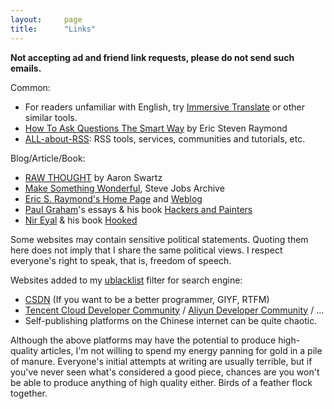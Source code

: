 ```yaml
---
layout:     page
title:      "Links"
---
```


**Not accepting ad and friend link requests, please do not send such emails.**

Common:

- For readers unfamiliar with English, try [Immersive Translate](https://immersivetranslate.com/) or other similar tools.
- [How To Ask Questions The Smart Way](http://www.catb.org/~esr/faqs/smart-questions.html) by Eric Steven Raymond
- [ALL-about-RSS](https://github.com/AboutRSS/ALL-about-RSS): RSS tools, services, communities and tutorials, etc.

Blog/Article/Book:

- [RAW THOUGHT](http://www.aaronsw.com/weblog/) by Aaron Swartz
- [Make Something Wonderful](https://stevejobsarchive.com/), Steve Jobs Archive
- [Eric S. Raymond's Home Page](http://www.catb.org/~esr/) and [Weblog](http://esr.ibiblio.org/)
- [Paul Graham](http://www.paulgraham.com/articles.html)'s essays & his book [Hackers and Painters](http://www.amazon.com/gp/product/0596006624)
- [Nir Eyal](https://www.nirandfar.com/) & his book [Hooked](https://www.nirandfar.com/hooked/)

Some websites may contain sensitive political statements. 
Quoting them here does not imply that I share the same political views.
I respect everyone's right to speak, that is, freedom of speech.

Websites added to my [ublacklist](https://iorate.github.io/ublacklist/) filter for search engine:

- [CSDN](https://www.csdn.net/) (If you want to be a better programmer, GIYF, RTFM)
- [Tencent Cloud Developer Community](https://cloud.tencent.com/developer) / [Aliyun Developer Community](https://developer.aliyun.com) / ...
- Self-publishing platforms on the Chinese internet can be quite chaotic.

Although the above platforms may have the potential to produce high-quality articles, 
I'm not willing to spend my energy panning for gold in a pile of manure.
Everyone's initial attempts at writing are usually terrible, but if you've never seen what's considered a good piece, 
chances are you won't be able to produce anything of high quality either.
Birds of a feather flock together.